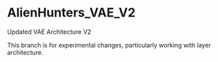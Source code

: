 # AlienHunters_VAE_V2
Updated VAE Architecture V2



This branch is for experimental changes, particularly working with layer architecture.